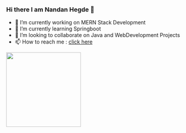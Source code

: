 ### Hi there I am Nandan Hegde  👋


<!--**nandanhegde13/nandanhegde13** is a ✨ _special_ ✨ repository because its `README.md` (this file) appears on your GitHub profile.-->



- 🔭 I’m currently working on MERN Stack Development
- 🌱 I’m currently learning Springboot
- 👯 I’m looking to collaborate on Java and WebDevelopment Projects
- 📫 How to reach me : [click here](https://www.linkedin.com/in/nandan-hegde-60b2bb1b9/)
<img src="https://camo.githubusercontent.com/..." data-canonical-src="[https://gyazo.com/eb5c5741b6a9a16c692170a41a49c858.png](https://github.com/nandanhegde13/Images/blob/main/html-5.png)" width="200" height="200" />



